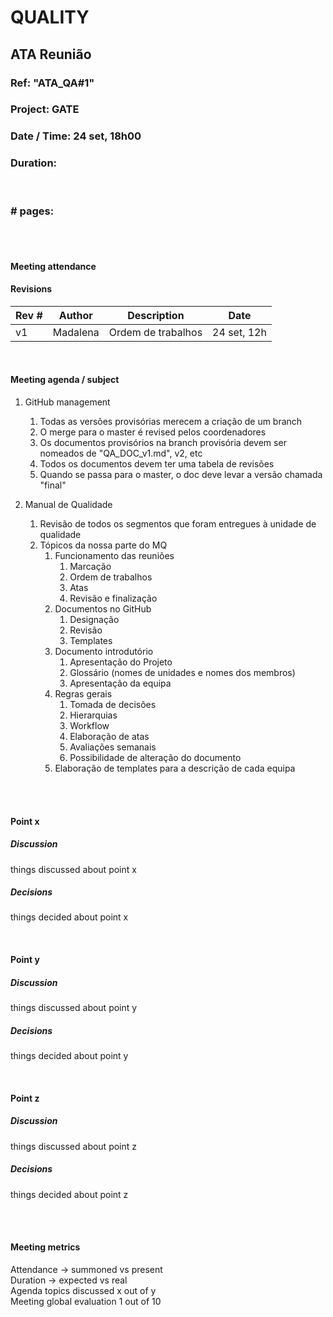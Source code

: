 # QUALITY

## ATA Reunião

### Ref: "ATA_QA#1"

### Project: GATE

### Date / Time: 24 set, 18h00

### Duration: <duration of meeting>
 
 <br/>

### # pages: <total page count>

<br/> 
<br/>

#### Meeting attendance

<People atending the meeting>


#### Revisions

Rev # | Author | Description | Date
--- | --- | --- | ---
v1 | Madalena | Ordem de trabalhos | 24 set, 12h

<br/>

#### Meeting agenda / subject

1. GitHub management

    1. Todas as versões provisórias merecem a criação de um branch
    2. O merge para o master é revised pelos coordenadores
    3. Os documentos provisórios na branch provisória devem ser nomeados de "QA_DOC_v1.md", v2, etc
    4. Todos os documentos devem ter uma tabela de revisões
    5. Quando se passa para o master, o doc deve levar a versão chamada "final"

2. Manual de Qualidade
    1. Revisão de todos os segmentos que foram entregues à unidade de qualidade
    2. Tópicos da nossa parte do MQ
        1. Funcionamento das reuniões
            1. Marcação
            2. Ordem de trabalhos
            3. Atas
            4. Revisão e finalização
        2. Documentos no GitHub
            1. Designação
            2. Revisão
            3. Templates
        3. Documento introdutório
            1. Apresentação do Projeto
            2. Glossário (nomes de unidades e nomes dos membros)
            3. Apresentação da equipa
        4. Regras gerais
            1. Tomada de decisões
            2. Hierarquias
            4. Workflow
            5. Elaboração de atas
            6. Avaliações semanais
            7. Possibilidade de alteração do documento
        5. Elaboração de templates para a descrição de cada equipa


<br/> 
<br/>


#### Point x
##### Discussion
things discussed about point x
##### Decisions
things decided about point x

<br/>

#### Point y
##### Discussion
things discussed about point y
##### Decisions
things decided about point y

<br/>

#### Point z
##### Discussion
things discussed about point z
##### Decisions
things decided about point z

<br/> 
<br/>

#### Meeting metrics
Attendance -> summoned vs present<br/>
Duration -> expected vs real<br/>
Agenda topics discussed x out of y<br/>
Meeting global evaluation 1 out of 10<br/>